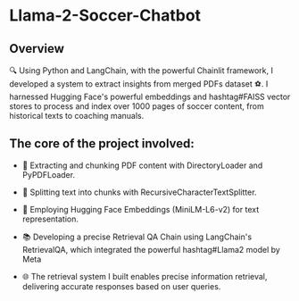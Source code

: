 # Llama-2-Soccer-Chatbot

## Overview
🔍 Using Python and LangChain, with the powerful Chainlit framework, I developed a system to extract insights from merged PDFs dataset ⚽️.
I harnessed Hugging Face's powerful embeddings and hashtag#FAISS vector stores to process and index over 1000 pages of soccer content, from historical texts to coaching manuals.

## The core of the project involved:

- 📖 Extracting and chunking PDF content with DirectoryLoader and PyPDFLoader.
- 🧩 Splitting text into chunks with RecursiveCharacterTextSplitter.
- 🤖 Employing Hugging Face Embeddings (MiniLM-L6-v2) for text representation.

- 📚 Developing a precise Retrieval QA Chain using LangChain's RetrievalQA, which integrated the powerful hashtag#Llama2 model by Meta
- 🌐 The retrieval system I built enables precise information retrieval, delivering accurate responses based on user queries.
